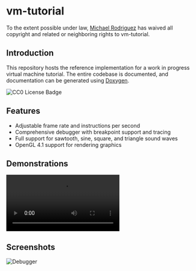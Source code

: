 # vm-tutorial

To the extent possible under law, [Michael Rodriguez](https://github.com/kaichiuchu)
has waived all copyright and related or neighboring rights to vm-tutorial.

## Introduction

This repository hosts the reference implementation for a work in progress
virtual machine tutorial. The entire codebase is documented, and documentation
can be generated using [Doxygen](https://www.doxygen.nl/index.html).

![CC0 License Badge](http://i.creativecommons.org/p/zero/1.0/88x31.png)

## Features

- Adjustable frame rate and instructions per second
- Comprehensive debugger with breakpoint support and tracing
- Full support for sawtooth, sine, square, and triangle sound waves
- OpenGL 4.1 support for rendering graphics

## Demonstrations

![Brix](https://user-images.githubusercontent.com/88908600/142642260-3903de0f-37e7-4673-8d03-1f272f903de4.mov)

## Screenshots

![Debugger](https://user-images.githubusercontent.com/88908600/142782895-b2fbfbe2-aabf-4d98-926c-5e04f2d98da1.png)
